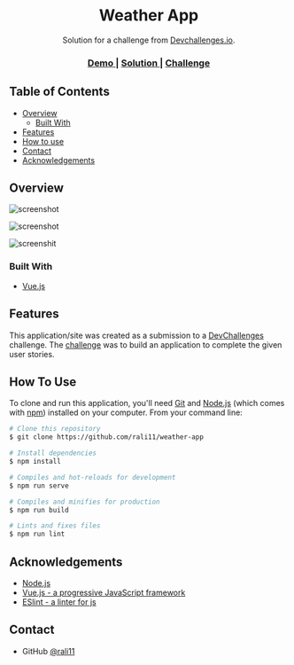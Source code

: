 <!-- Please update value in the {}  -->

<h1 align="center">Weather App</h1>

<div align="center">
   Solution for a challenge from  <a href="http://devchallenges.io" target="_blank">Devchallenges.io</a>.
</div>

<div align="center">
  <h3>
    <a href="https://{your-demo-link.your-domain}">
      Demo
    </a>
    <span> | </span>
    <a href="https://github.com/rali11/weather-app">
      Solution
    </a>
    <span> | </span>
    <a href="https://devchallenges.io/challenges/mM1UIenRhK808W8qmLWv">
      Challenge
    </a>
  </h3>
</div>

<!-- TABLE OF CONTENTS -->

## Table of Contents

- [Overview](#overview)
  - [Built With](#built-with)
- [Features](#features)
- [How to use](#how-to-use)
- [Contact](#contact)
- [Acknowledgements](#acknowledgements)

<!-- OVERVIEW -->

## Overview

![screenshot](https://lh3.googleusercontent.com/L8KJ8g62qxqxy-aQRmRk4j3npVSWhDz-N-U64Na63hPwR05AXvCK3hB2KIgJQEwnbmNM8MuxsLfFiCM7AkEf9DXDSKm4SJ0DrowzAGuPyDPmZpJMloVGV-_VIAxdmXMSWp65MZ66CXIDvmmFWtl4zx835ZoDuf7if9xJmXLxrgOLVVYYDQ3Yoa-av1tP7qdF1A7DcmNbxkvLKuOI3r86V22dIhk4wjyYmX83afHDhk0DqB7aC3NMDCDp-H8UqzacUKBfxcavE8B2baYzsrSBs65_DP2PcP4E1Pmcusy-gkqWLd8y457RqpRCI7VUoIqgwYjZERuS1KWt30LAcQRXs7Z0MIhjDcTvmBwzWTuRQwBofSRj3qPvEnZ7VbvDjiRFwHjOzcHtGt-B9MMO06jEYmkW_Wl3YvbhGyY64aTdo3o3EqCtnNSu2c1ybzZhF_tL1vgAITaxA8SuAfbxkc0Vglqj8i_Bj1FRmpPc1dBtcAPWet8yHfR3YppKcq7dUan-WFnI_nvA9tpttY9uGJMqM8HKKfUU3GXby-EZo3SMbWhiD-Z0ZKzunGeISxUApN4FUXgNDTBF57jpEmDuK0gl-Ki0UK0OC7bfz7nDRFeJznRGOlDg1KJP-gx959ObJVzd-ct0WvjpTYGpLk14f4HYssCwAYbzYBlmQ-6C5VCHA9GkXMsMzm14ixSPnD2Ae-bkO5zFjQb4sS31m9rQoydSyS0T8iX6TxKS6uS76n1S44fJJyYqSv16hJ6ENNF9virOYKFW5ANbfNysdigpgFggJZv1TYjFA3ZL6Fr_uPIMA5s9_sO4L-Bt-48TwkuBH3zGro-oEcbHjRWGM9ahB3qdJ1Ybbvg1HQm5ijkIVfTzpAUfyMdowEunEs8hrSB0qLY1bTLOQX9lkvkC8YEWzEZRgF6rA8bRXxdL5TZjd_EllGHuXZGbxDdRhWjaILD2EL6sFOMkh2aeIJMvK6ZRHA=w1440-h913-no?authuser=0)


![screenshot](https://lh3.googleusercontent.com/ex-Tc3ugV_s3gZ-wtjPHgXDeiGJ2jJZ2VKyFPPw_Lv_XnIi08BQlw5ubXSq1zHzOKGpR5KFMnYPjHKzcofqJM1Zc9Co1w4xEGpLftABB6FPOVSb5K_wBcwEzv39TfeCR8Rlpg7fJ_yYMpcXaRkJxpLqKBIPH21CLI5ZQGv95jopU0vQU7C6hXmrsD8TTxnrLCzKcOHDrTyQXLFZY1WMQEwqaa0OWDndDsRrTbvXRVWNSOyk016DIvZ0CkDXwC4awpyFdxQe-PDORSkC1KvXiix_wsSuRJeDU1U6SQIhMpVcSmrl8YjMT3mKlXgZ62ZI-LG_u7OeGJ0Mpwj1ZkNMhPRsbsh7i7CHuZvqos7-SLf7oVq-zOZG4_rfqAbp38ezNglfFy7Y8_GmednTpXH0kkZsJg6UhbWxhgCpqKi110StVcKe21azRzwXwhnGdCL_Drb-9CDuwhFqyeP3bFp_7mH5EE1abQ8GC-LQUIsOsrGu9f9dMDQc0IfTu2OpyeAcUG7s0j9GK4hLnNYpCNO2gBXiUXHMvTeBi-eVamvXtfMssL0w1niFY_nVQINNknYwL5ob3zJd8IGDsgyZu404Q5UFsG8GAKOiNbROwi6qRXT_hrjAuFH45ggfmcL7zIMgr-Lc9vFV2C4D3CWz6kKhnRA2jdinYTLf3jwrhAOGa0YdFy1oosi8awUpL6HZ-SZFc9l7H_Q63kMczvbrsdfE2UN4Q4YshsJEUe9AQeQrxBMRJ5UCIzclPwxqRXW5Y6Y-He93CyiZRPEiCdbgxPKZfKvvQ5_ZnU_-xSg8g_95glvlYQq0pqjeyHtbylcKrzO1csyYIaBURK5eLxYxK50VgvOThvcrFBwZxglHoI4j427G3jY8cbBCv7P9vDGiwMhXQMAy-DowGZBFsBblxQutehLpM2erKKaPNE0A3ETkp30OMGd80pldGOkS01PSWM9oS_fFGnYh-5ahNpPUcsg=w489-h911-no?authuser=0)

![screenshit](https://lh3.googleusercontent.com/RWGoLUEYwThPycZlu7jBrqbs7TAL4b3UJAluIWMwsExz4n7qxhQgbhUXWnct6Zl-Wzh-2ZH3xDlA7GgmQXWdBDGhQQQqjA5UIJV3E8sH-tKyW8lmPQMMNCKKCR0_XkKO0R-w1sIwi6j2nuN6dcWYuhkHyYnBu_go5RrXtG-RNQyollQ7UrqisLenAXJ7ikWQC-QxKeLB51KCGksaMp6t3pw1YLTLT1R8v5SoZlpHSdQ-vlqj4QzDMFtzo3cSgnCSBb0oWMKyUNItyLN8dKmvZ5hpSAakuo2IAjd5RSMIOkbMIUs4JAu7GDvmAJgmiGRErWJ4mI4TCK63jVnnW0-wnq61qxvKqYKXZhE24iQQMzxWnj3Ttrx_GvmL53IWloFoLfWH_mqXrypEoTV05kb8nZjtCG07oJ3DpWEQHx6ftd_ayK9Ow12c_b9KfpvsfI9A_00vHk1ZV-Q5mr9EVAMFo3b_uTm905Ul2dYECDk-j8fOSJwo-0vwhSMgdNoFqFdLNIcLAM3c0Yd5SDkibHpb_r-TUL0fFI7IwX16GM_FN_SS42Wf7OKz2PNb848_TCsNMDVf27cBR0uQDcdyDum8SN-G-8AUxMdbTYO1kxkn8-3fiIRCGyar5JkXohP9L2BmCh6JnFv0TH99YlPFdItmEQOWFmoMZrSoVWm9IMdsu2xxp1sbPY1ipqEgpGuuNMf3ezr6ocjOipQ77RT35gMgTkfmyyyPWmE-eMB_v_3cE_-hPPxj21PHeO6ty6zIhTftHXNWs5klT0sWony1qoV5ez3G4KHt_cErSeu7t8Oqi7JzX2gdn9ZfcOCqFfuNiwCRgYm5WrpRVtLWyx6oBxaP8FRDkp2XoiHV6fjQfcVnsF7M3T1sI6u-BKiqXcwLaYbGAVDFIGiySBP4UZK7A019TH8Jd7Y9ori-wnbOc2ipJNys2GWuwem0q8TMOR0IPgecwTh5fv2w3shy1YwxNw=w489-h919-no?authuser=0)


<!--Introduce your projects by taking a screenshot or a gif. Try to tell visitors a story about your project by answering:

- Where can I see your demo?
- What was your experience?
- What have you learned/improved?
- Your wisdom? :)-->

### Built With

<!-- This section should list any major frameworks that you built your project using. Here are a few examples.-->

- [Vue.js](https://v2.vuejs.org/)

## Features

<!-- List the features of your application or follow the template. Don't share the figma file here :) -->

This application/site was created as a submission to a [DevChallenges](https://devchallenges.io/challenges) challenge. The [challenge](https://devchallenges.io/challenges/mM1UIenRhK808W8qmLWv) was to build an application to complete the given user stories.

## How To Use

<!-- Example: -->

To clone and run this application, you'll need [Git](https://git-scm.com) and [Node.js](https://nodejs.org/en/download/) (which comes with [npm](http://npmjs.com)) installed on your computer. From your command line:

```bash
# Clone this repository
$ git clone https://github.com/rali11/weather-app

# Install dependencies
$ npm install

# Compiles and hot-reloads for development
$ npm run serve

# Compiles and minifies for production
$ npm run build

# Lints and fixes files
$ npm run lint
```

## Acknowledgements

<!-- This section should list any articles or add-ons/plugins that helps you to complete the project. This is optional but it will help you in the future. For example: -->

- [Node.js](https://nodejs.org/)
- [Vue.js - a progressive JavaScript framework](https://v2.vuejs.org/)
- [ESlint - a linter for js](https://eslint.org/)

## Contact

- GitHub [@rali11](https://{github.com/rali11})

